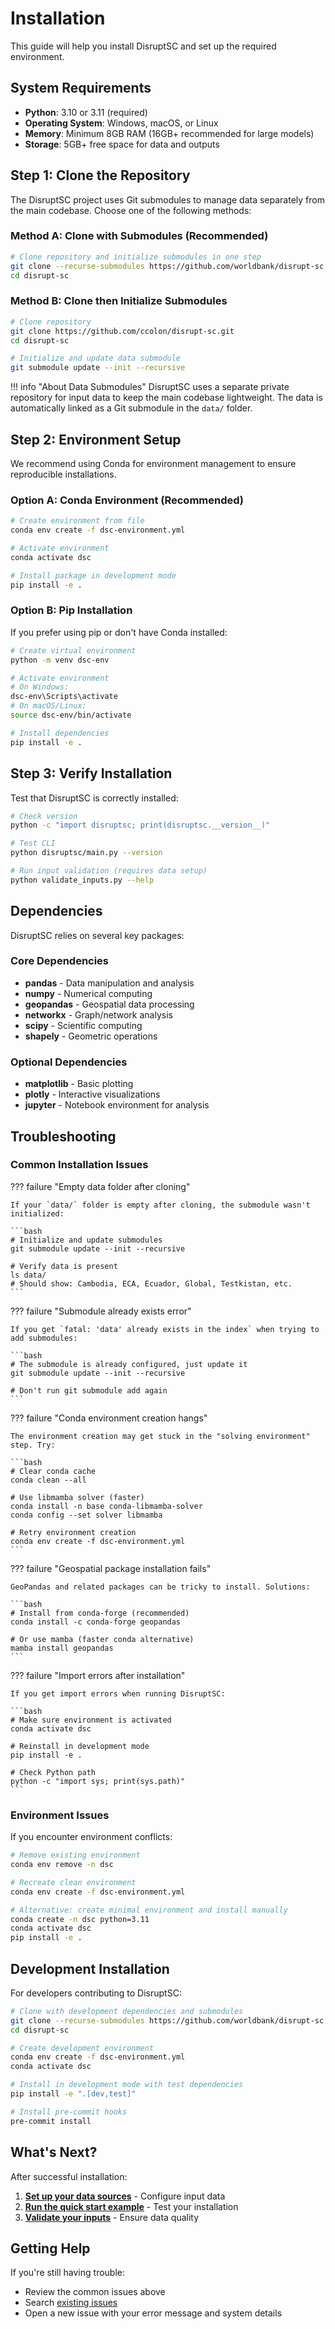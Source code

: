 # Installation

This guide will help you install DisruptSC and set up the required environment.

## System Requirements

- **Python**: 3.10 or 3.11 (required)
- **Operating System**: Windows, macOS, or Linux
- **Memory**: Minimum 8GB RAM (16GB+ recommended for large models)
- **Storage**: 5GB+ free space for data and outputs

## Step 1: Clone the Repository

The DisruptSC project uses Git submodules to manage data separately from the main codebase. Choose one of the following methods:

### Method A: Clone with Submodules (Recommended)

```bash
# Clone repository and initialize submodules in one step
git clone --recurse-submodules https://github.com/worldbank/disrupt-sc.git
cd disrupt-sc
```

### Method B: Clone then Initialize Submodules

```bash
# Clone repository
git clone https://github.com/ccolon/disrupt-sc.git
cd disrupt-sc

# Initialize and update data submodule
git submodule update --init --recursive
```

!!! info "About Data Submodules"
    DisruptSC uses a separate private repository for input data to keep the main codebase lightweight. The data is automatically linked as a Git submodule in the `data/` folder.

## Step 2: Environment Setup

We recommend using Conda for environment management to ensure reproducible installations.

### Option A: Conda Environment (Recommended)

```bash
# Create environment from file
conda env create -f dsc-environment.yml

# Activate environment
conda activate dsc

# Install package in development mode
pip install -e .
```

### Option B: Pip Installation

If you prefer using pip or don't have Conda installed:

```bash
# Create virtual environment
python -m venv dsc-env

# Activate environment
# On Windows:
dsc-env\Scripts\activate
# On macOS/Linux:
source dsc-env/bin/activate

# Install dependencies
pip install -e .
```

## Step 3: Verify Installation

Test that DisruptSC is correctly installed:

```bash
# Check version
python -c "import disruptsc; print(disruptsc.__version__)"

# Test CLI
python disruptsc/main.py --version

# Run input validation (requires data setup)
python validate_inputs.py --help
```

## Dependencies

DisruptSC relies on several key packages:

### Core Dependencies
- **pandas** - Data manipulation and analysis
- **numpy** - Numerical computing
- **geopandas** - Geospatial data processing
- **networkx** - Graph/network analysis
- **scipy** - Scientific computing
- **shapely** - Geometric operations

### Optional Dependencies
- **matplotlib** - Basic plotting
- **plotly** - Interactive visualizations
- **jupyter** - Notebook environment for analysis

## Troubleshooting

### Common Installation Issues

??? failure "Empty data folder after cloning"
    
    If your `data/` folder is empty after cloning, the submodule wasn't initialized:
    
    ```bash
    # Initialize and update submodules
    git submodule update --init --recursive
    
    # Verify data is present
    ls data/
    # Should show: Cambodia, ECA, Ecuador, Global, Testkistan, etc.
    ```

??? failure "Submodule already exists error"
    
    If you get `fatal: 'data' already exists in the index` when trying to add submodules:
    
    ```bash
    # The submodule is already configured, just update it
    git submodule update --init --recursive
    
    # Don't run git submodule add again
    ```

??? failure "Conda environment creation hangs"
    
    The environment creation may get stuck in the "solving environment" step. Try:
    
    ```bash
    # Clear conda cache
    conda clean --all
    
    # Use libmamba solver (faster)
    conda install -n base conda-libmamba-solver
    conda config --set solver libmamba
    
    # Retry environment creation
    conda env create -f dsc-environment.yml
    ```

??? failure "Geospatial package installation fails"
    
    GeoPandas and related packages can be tricky to install. Solutions:
    
    ```bash
    # Install from conda-forge (recommended)
    conda install -c conda-forge geopandas
    
    # Or use mamba (faster conda alternative)
    mamba install geopandas
    ```

??? failure "Import errors after installation"
    
    If you get import errors when running DisruptSC:
    
    ```bash
    # Make sure environment is activated
    conda activate dsc
    
    # Reinstall in development mode
    pip install -e .
    
    # Check Python path
    python -c "import sys; print(sys.path)"
    ```

### Environment Issues

If you encounter environment conflicts:

```bash
# Remove existing environment
conda env remove -n dsc

# Recreate clean environment
conda env create -f dsc-environment.yml

# Alternative: create minimal environment and install manually
conda create -n dsc python=3.11
conda activate dsc
pip install -e .
```

## Development Installation

For developers contributing to DisruptSC:

```bash
# Clone with development dependencies and submodules
git clone --recurse-submodules https://github.com/worldbank/disrupt-sc.git
cd disrupt-sc

# Create development environment
conda env create -f dsc-environment.yml
conda activate dsc

# Install in development mode with test dependencies
pip install -e ".[dev,test]"

# Install pre-commit hooks
pre-commit install
```

## What's Next?

After successful installation:

1. **[Set up your data sources](data-setup.md)** - Configure input data
2. **[Run the quick start example](quick-start.md)** - Test your installation
3. **[Validate your inputs](validation.md)** - Ensure data quality

## Getting Help

If you're still having trouble:

- Review the common issues above
- Search [existing issues](https://github.com/worldbank/disrupt-sc/issues)
- Open a new issue with your error message and system details
